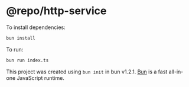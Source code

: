 # @repo/http-service

To install dependencies:

```bash
bun install
```

To run:

```bash
bun run index.ts
```

This project was created using `bun init` in bun v1.2.1. [Bun](https://bun.sh) is a fast all-in-one JavaScript runtime.

